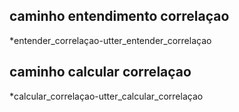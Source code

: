 ## caminho entendimento correlaçao
*entender_correlaçao-utter_entender_correlaçao

## caminho calcular correlaçao
*calcular_correlaçao-utter_calcular_correlaçao